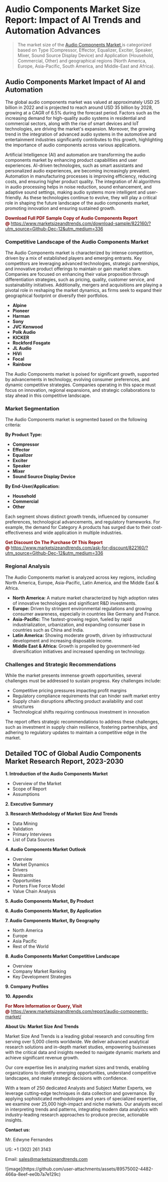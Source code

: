 <H1>Audio Components Market Size Report: Impact of AI Trends and Automation Advances</H1><blockquote><p>The market size of the <a href="https://www.marketsizeandtrends.com/download-sample/822160/?utm_source=Github-Dec-12&amp;utm_medium=336" target="_blank">Audio Components Market </a>is categorized based on Type (Compressor, Effector, Equalizer, Exciter, Speaker, Mixer, Sound Source Display Device) and Application (Household, Commercial, Other) and geographical regions (North America, Europe, Asia-Pacific, South America, and Middle-East and Africa).</p></blockquote><p><h2>Audio Components Market Impact of AI and Automation</h2><p>The global audio components market was valued at approximately USD 25 billion in 2022 and is projected to reach around USD 35 billion by 2028, growing at a CAGR of 6.5% during the forecast period. Factors such as the increasing demand for high-quality audio systems in residential and commercial sectors, along with the rise of smart devices and IoT technologies, are driving the market's expansion. Moreover, the growing trend in the integration of advanced audio systems in the automotive and entertainment industries significantly contributes to this growth, highlighting the importance of audio components across various applications.</p><p>Artificial Intelligence (AI) and automation are transforming the audio components market by enhancing product capabilities and user experiences. AI-driven technologies, such as smart assistants and personalized audio experiences, are becoming increasingly prevalent. Automation in manufacturing processes is improving efficiency, reducing costs, and ensuring higher product quality. The integration of AI algorithms in audio processing helps in noise reduction, sound enhancement, and adaptive sound settings, making audio systems more intelligent and user-friendly. As these technologies continue to evolve, they will play a critical role in shaping the future landscape of the audio components market, promoting innovation and ensuring sustained growth.</p></p><p><strong><span style="color: #800000;">Download Full PDF Sample Copy of Audio Components Report @</span>&nbsp;</strong><a href="https://www.marketsizeandtrends.com/download-sample/822160/?utm_source=Github-Dec-12&amp;utm_medium=336">https://www.marketsizeandtrends.com/download-sample/822160/?utm_source=Github-Dec-12&amp;utm_medium=336</a></p><h3>Competitive Landscape of the Audio Components Market</h3><p>The Audio Components market is characterized by intense competition, driven by a mix of established players and emerging entrants. Key competitors are leveraging advanced technologies, strategic partnerships, and innovative product offerings to maintain or gain market share. Companies are focused on enhancing their value proposition through differentiation strategies, such as pricing, quality, customer service, and sustainability initiatives. Additionally, mergers and acquisitions are playing a pivotal role in reshaping the market dynamics, as firms seek to expand their geographical footprint or diversify their portfolios.</p><p><strong><p><ul><li>Alpine </li><li> Pioneer </li><li> Harman </li><li> Sony </li><li> JVC Kenwood </li><li> Polk Audio </li><li> KICKER </li><li> Rockford Fosgate </li><li> JL Audio </li><li> HiVi </li><li> Focal </li><li> Rainbow</p></li></ul></p></strong></p><p>The Audio Components market is poised for significant growth, supported by advancements in technology, evolving consumer preferences, and dynamic competitive strategies. Companies operating in this space must focus on innovation, regional expansions, and strategic collaborations to stay ahead in this competitive landscape.</p><h3>Market Segmentation</h3><p>The Audio Components market is segmented based on the following criteria:</p><p><strong>By Product Type:</strong></p><p><strong><p><ul><li>Compressor </li><li> Effector </li><li> Equalizer </li><li> Exciter </li><li> Speaker </li><li> Mixer </li><li> Sound Source Display Device</p></li></ul></p></strong></p><p><strong>By End-User/Application:</strong></p><p><strong><p><ul><li>Household </li><li> Commercial </li><li> Other</p></li></ul></p></strong></p><p>Each segment shows distinct growth trends, influenced by consumer preferences, technological advancements, and regulatory frameworks. For example, the demand for Category A products has surged due to their cost-effectiveness and wide application in multiple industries.</p><p><strong><span style="color: #800000;">Get Discount On The Purchase Of This Report @&nbsp;</span></strong><a href="https://www.marketsizeandtrends.com/ask-for-discount/822160/?utm_source=Github-Dec-12&amp;utm_medium=336">https://www.marketsizeandtrends.com/ask-for-discount/822160/?utm_source=Github-Dec-12&amp;utm_medium=336</a></p><h3>Regional Analysis</h3><p>The Audio Components market is analyzed across key regions, including North America, Europe, Asia-Pacific, Latin America, and the Middle East &amp; Africa.</p><ul><li><strong>North America:</strong> A mature market characterized by high adoption rates of innovative technologies and significant R&amp;D investments.</li><li><strong>Europe:</strong> Driven by stringent environmental regulations and growing consumer awareness, especially in countries like Germany and France.</li><li><strong>Asia-Pacific:</strong> The fastest-growing region, fueled by rapid industrialization, urbanization, and expanding consumer base in countries such as China and India.</li><li><strong>Latin America:</strong> Showing moderate growth, driven by infrastructural development and increasing disposable income.</li><li><strong>Middle East &amp; Africa:</strong> Growth is propelled by government-led diversification initiatives and increased spending on technology.</li></ul><h3>Challenges and Strategic Recommendations</h3><p>While the market presents immense growth opportunities, several challenges must be addressed to sustain progress. Key challenges include:</p><ul><li>Competitive pricing pressures impacting profit margins</li><li>Regulatory compliance requirements that can hinder swift market entry</li><li>Supply chain disruptions affecting product availability and cost structures</li><li>Technological shifts requiring continuous investment in innovation</li></ul><p>The report offers strategic recommendations to address these challenges, such as investment in supply chain resilience, fostering partnerships, and adhering to regulatory updates to maintain a competitive edge in the market.</p><h2>Detailed TOC of Global Audio Components Market Research Report, 2023-2030</h2><p><strong>1. Introduction of the Audio Components Market</strong></p><ul><li>Overview of the Market</li><li>Scope of Report</li><li>Assumptions&nbsp;</li></ul><p><strong>2. Executive Summary</strong></p><p><strong>3. Research Methodology of <strong>Market Size And Trends</strong></strong></p><ul><li>Data Mining</li><li>Validation</li><li>Primary Interviews</li><li>List of Data Sources&nbsp;</li></ul><p><strong>4. Audio Components Market Outlook</strong></p><ul><li>Overview</li><li>Market Dynamics</li><li>Drivers</li><li>Restraints</li><li>Opportunities</li><li>Porters Five Force Model</li><li>Value Chain Analysis&nbsp;</li></ul><p><strong>5. Audio Components Market, By Product</strong></p><p><strong>6. Audio Components Market, By Application</strong></p><p><strong>7. Audio Components Market, By Geography</strong></p><ul><li>North America</li><li>Europe</li><li>Asia Pacific</li><li>Rest of the World&nbsp;</li></ul><p><strong>8. Audio Components Market Competitive Landscape</strong></p><ul><li>Overview</li><li>Company Market Ranking</li><li>Key Development Strategies&nbsp;</li></ul><p><strong>9. Company Profiles</strong></p><p><strong>10. Appendix</strong></p><p><strong><span style="color: #800000;">For More Information or Query, Visit @&nbsp;</span></strong><a href="https://www.marketsizeandtrends.com/report/audio-components-market/">https://www.marketsizeandtrends.com/report/audio-components-market/</a></p><p></p><p><strong>About Us:&nbsp;Market Size And Trends</strong></p><p>Market Size And Trends&nbsp;is a leading global research and consulting firm serving over 5,000 clients worldwide. We deliver advanced analytical research solutions and in-depth market studies, empowering businesses with the critical data and insights needed to navigate dynamic markets and achieve significant revenue growth.</p><p>Our core expertise lies in analyzing market sizes and trends, enabling organizations to identify emerging opportunities, understand competitive landscapes, and make strategic decisions with confidence.</p><p>With a team of 250 dedicated Analysts and Subject Matter Experts, we leverage cutting-edge techniques in data collection and governance. By applying sophisticated methodologies and years of specialized expertise, we examine over 25,000 high-impact and niche markets. Our analysts excel in interpreting trends and patterns, integrating modern data analytics with industry-leading research approaches to produce precise, actionable insights.</p><p><strong>Contact us:</strong></p><p>Mr. Edwyne Fernandes</p><p>US: +1 (302) 261 3143</p><p>Email: <a href="mailto:sales@marketsizeandtrends.com">sales@marketsizeandtrends.com</a>&nbsp;</p>
![image](https://github.com/user-attachments/assets/89575002-4482-466a-8eef-ee0b7a7e129c)
